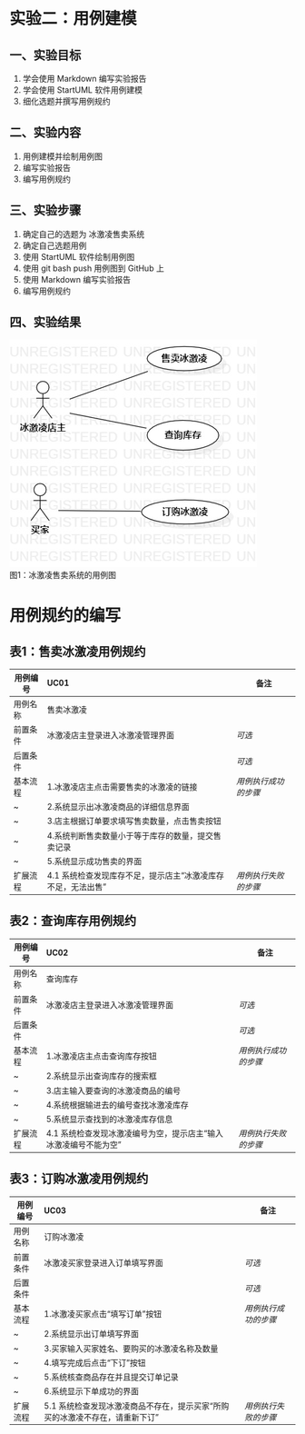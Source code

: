 # 实验二：用例建模

## 一、实验目标

1. 学会使用 Markdown 编写实验报告
2. 学会使用 StartUML 软件用例建模
3. 细化选题并撰写用例规约

## 二、实验内容

1. 用例建模并绘制用例图
2. 编写实验报告
3. 编写用例规约

## 三、实验步骤

1. 确定自己的选题为 冰激凌售卖系统
2. 确定自己选题用例
3. 使用 StartUML 软件绘制用例图
4. 使用 git bash push 用例图到 GitHub 上
5. 使用 Markdown 编写实验报告
6. 编写用例规约

## 四、实验结果
  
![用例图](./Lab2_UseCaseDiagram.jpg)   
图1：冰激凌售卖系统的用例图

# 用例规约的编写

## 表1：售卖冰激凌用例规约  

用例编号  | UC01 | 备注  
-|:-|-  
用例名称  | 售卖冰激凌 |   
前置条件  | 冰激凌店主登录进入冰激凌管理界面 | *可选*   
后置条件  |      | *可选*   
基本流程  | 1.冰激凌店主点击需要售卖的冰激凌的链接 |*用例执行成功的步骤*    
~| 2.系统显示出冰激凌商品的详细信息界面 |   
~| 3.店主根据订单要求填写售卖数量，点击售卖按钮 |   
~| 4.系统判断售卖数量小于等于库存的数量，提交售卖记录 |   
~| 5.系统显示成功售卖的界面 |  
扩展流程  | 4.1 系统检查发现库存不足，提示店主“冰激凌库存不足，无法出售” |*用例执行失败的步骤*  

## 表2：查询库存用例规约  

用例编号  | UC02 | 备注  
-|:-|-  
用例名称  | 查询库存 |   
前置条件  | 冰激凌店主登录进入冰激凌管理界面 | *可选*   
后置条件  |      | *可选*   
基本流程  | 1.冰激凌店主点击查询库存按钮 |*用例执行成功的步骤*    
~| 2.系统显示出查询库存的搜索框 |   
~| 3.店主输入要查询的冰激凌商品的编号 |   
~| 4.系统根据输进去的编号查找冰激凌库存 |   
~| 5.系统显示查找到的冰激凌库存信息 |  
扩展流程  | 4.1 系统检查发现冰激凌编号为空，提示店主“输入冰激凌编号不能为空” |*用例执行失败的步骤*  

## 表3：订购冰激凌用例规约  

用例编号  | UC03 | 备注  
-|:-|-  
用例名称  | 订购冰激凌 |   
前置条件  | 冰激凌买家登录进入订单填写界面 | *可选*   
后置条件  |      | *可选*   
基本流程  | 1.冰激凌买家点击“填写订单”按钮 |*用例执行成功的步骤*    
~| 2.系统显示出订单填写界面 |   
~| 3.买家输入买家姓名、要购买的冰激凌名称及数量 |   
~| 4.填写完成后点击“下订”按钮 |   
~| 5.系统核查商品存在并且提交订单记录 |  
~| 6.系统显示下单成功的界面 |  
扩展流程  | 5.1 系统检查发现冰激凌商品不存在，提示买家“所购买的冰激凌不存在，请重新下订” |*用例执行失败的步骤* 
